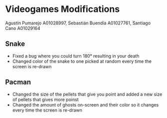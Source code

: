 # Videogames Modifications

Agustín Pumarejo A01028997, Sebastián Buendía A01027761, Santiago Cano A01029164

## Snake

- Fixed a bug where you could turn 180° resulting in your death
- Changed color of the snake to one picked at random every time the screen is re-drawn

## Pacman

- Changed the size of the pellets that give you point and added a new size of pellets that gives more poinst
- Changed the amount of ghosts on-screen and their color so it changes every time the screen is re-drawn
